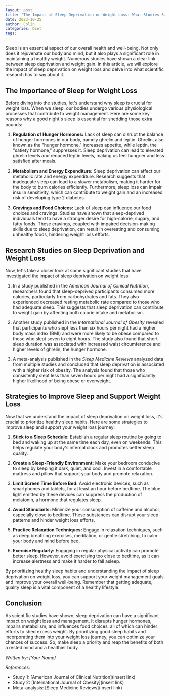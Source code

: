 ```yaml
---
layout: post
title: "The Impact of Sleep Deprivation on Weight Loss: What Studies Say"
date: 2023-10-25
author: Colin
categories: Diet
tags: 
---
```


Sleep is an essential aspect of our overall health and well-being. Not only does it rejuvenate our body and mind, but it also plays a significant role in maintaining a healthy weight. Numerous studies have shown a clear link between sleep deprivation and weight gain. In this article, we will explore the impact of sleep deprivation on weight loss and delve into what scientific research has to say about it.

## The Importance of Sleep for Weight Loss

Before diving into the studies, let's understand why sleep is crucial for weight loss. When we sleep, our bodies undergo various physiological processes that contribute to weight management. Here are some key reasons why a good night's sleep is essential for shedding those extra pounds:

1. **Regulation of Hunger Hormones:** Lack of sleep can disrupt the balance of hunger hormones in our body, namely ghrelin and leptin. Ghrelin, also known as the "hunger hormone," increases appetite, while leptin, the "satiety hormone," suppresses it. Sleep deprivation can lead to elevated ghrelin levels and reduced leptin levels, making us feel hungrier and less satisfied after meals.

2. **Metabolism and Energy Expenditure:** Sleep deprivation can affect our metabolic rate and energy expenditure. Research suggests that inadequate sleep can lead to a slower metabolism, making it harder for the body to burn calories efficiently. Furthermore, sleep loss can impair insulin sensitivity, which can contribute to weight gain and an increased risk of developing type 2 diabetes.

3. **Cravings and Food Choices:** Lack of sleep can influence our food choices and cravings. Studies have shown that sleep-deprived individuals tend to have a stronger desire for high-calorie, sugary, and fatty foods. These cravings, coupled with impaired decision-making skills due to sleep deprivation, can result in overeating and consuming unhealthy foods, hindering weight loss efforts.

## Research Studies on Sleep Deprivation and Weight Loss

Now, let's take a closer look at some significant studies that have investigated the impact of sleep deprivation on weight loss:

1. In a study published in the *American Journal of Clinical Nutrition*, researchers found that sleep-deprived participants consumed more calories, particularly from carbohydrates and fats. They also experienced decreased resting metabolic rate compared to those who had adequate sleep. This suggests that sleep deprivation can contribute to weight gain by affecting both calorie intake and metabolism.

2. Another study published in the *International Journal of Obesity* revealed that participants who slept less than six hours per night had a higher body mass index (BMI) and were more likely to be obese compared to those who slept seven to eight hours. The study also found that short sleep duration was associated with increased waist circumference and higher levels of ghrelin, the hunger hormone.

3. A meta-analysis published in the *Sleep Medicine Reviews* analyzed data from multiple studies and concluded that sleep deprivation is associated with a higher risk of obesity. The analysis found that those who consistently slept less than seven hours per night had a significantly higher likelihood of being obese or overweight.

## Strategies to Improve Sleep and Support Weight Loss

Now that we understand the impact of sleep deprivation on weight loss, it's crucial to prioritize healthy sleep habits. Here are some strategies to improve sleep and support your weight loss journey:

1. **Stick to a Sleep Schedule:** Establish a regular sleep routine by going to bed and waking up at the same time each day, even on weekends. This helps regulate your body's internal clock and promotes better sleep quality.

2. **Create a Sleep-Friendly Environment:** Make your bedroom conducive to sleep by keeping it dark, quiet, and cool. Invest in a comfortable mattress and pillow that support your body and promote relaxation.

3. **Limit Screen Time Before Bed:** Avoid electronic devices, such as smartphones and tablets, for at least an hour before bedtime. The blue light emitted by these devices can suppress the production of melatonin, a hormone that regulates sleep.

4. **Avoid Stimulants:** Minimize your consumption of caffeine and alcohol, especially close to bedtime. These substances can disrupt your sleep patterns and hinder weight loss efforts.

5. **Practice Relaxation Techniques:** Engage in relaxation techniques, such as deep breathing exercises, meditation, or gentle stretching, to calm your body and mind before bed.

6. **Exercise Regularly:** Engaging in regular physical activity can promote better sleep. However, avoid exercising too close to bedtime, as it can increase alertness and make it harder to fall asleep.

By prioritizing healthy sleep habits and understanding the impact of sleep deprivation on weight loss, you can support your weight management goals and improve your overall well-being. Remember that getting adequate, quality sleep is a vital component of a healthy lifestyle.

## Conclusion

As scientific studies have shown, sleep deprivation can have a significant impact on weight loss and management. It disrupts hunger hormones, impairs metabolism, and influences food choices, all of which can hinder efforts to shed excess weight. By prioritizing good sleep habits and incorporating them into your weight loss journey, you can optimize your chances of success. So, make sleep a priority and reap the benefits of both a rested mind and a healthier body.

*Written by: [Your Name]*

*References:*

- Study 1: [American Journal of Clinical Nutrition](insert link)
- Study 2: [International Journal of Obesity](insert link)
- Meta-analysis: [Sleep Medicine Reviews](insert link)